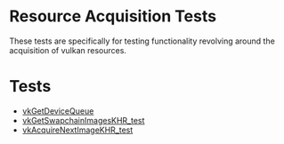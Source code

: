 # Resource Acquisition Tests

These tests are specifically for testing functionality revolving around
the acquisition of vulkan resources.

# Tests
- [vkGetDeviceQueue](vkGetDeviceQueue/README.md)
- [vkGetSwapchainImagesKHR_test](vkGetSwapchainImagesKHR_test/README.md)
- [vkAcquireNextImageKHR_test](vkAcquireNextImageKHR_test/README.md)
